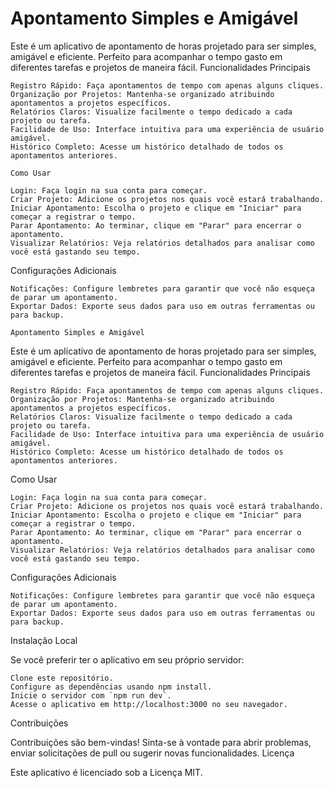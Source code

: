 # Apontamento Simples e Amigável

Este é um aplicativo de apontamento de horas projetado para ser simples, amigável e eficiente. Perfeito para acompanhar o tempo gasto em diferentes tarefas e projetos de maneira fácil.
Funcionalidades Principais

    Registro Rápido: Faça apontamentos de tempo com apenas alguns cliques.
    Organização por Projetos: Mantenha-se organizado atribuindo apontamentos a projetos específicos.
    Relatórios Claros: Visualize facilmente o tempo dedicado a cada projeto ou tarefa.
    Facilidade de Uso: Interface intuitiva para uma experiência de usuário amigável.
    Histórico Completo: Acesse um histórico detalhado de todos os apontamentos anteriores.

    Como Usar

    Login: Faça login na sua conta para começar.
    Criar Projeto: Adicione os projetos nos quais você estará trabalhando.
    Iniciar Apontamento: Escolha o projeto e clique em "Iniciar" para começar a registrar o tempo.
    Parar Apontamento: Ao terminar, clique em "Parar" para encerrar o apontamento.
    Visualizar Relatórios: Veja relatórios detalhados para analisar como você está gastando seu tempo.

Configurações Adicionais

    Notificações: Configure lembretes para garantir que você não esqueça de parar um apontamento.
    Exportar Dados: Exporte seus dados para uso em outras ferramentas ou para backup.

    Apontamento Simples e Amigável

Este é um aplicativo de apontamento de horas projetado para ser simples, amigável e eficiente. Perfeito para acompanhar o tempo gasto em diferentes tarefas e projetos de maneira fácil.
Funcionalidades Principais

    Registro Rápido: Faça apontamentos de tempo com apenas alguns cliques.
    Organização por Projetos: Mantenha-se organizado atribuindo apontamentos a projetos específicos.
    Relatórios Claros: Visualize facilmente o tempo dedicado a cada projeto ou tarefa.
    Facilidade de Uso: Interface intuitiva para uma experiência de usuário amigável.
    Histórico Completo: Acesse um histórico detalhado de todos os apontamentos anteriores.

Como Usar

    Login: Faça login na sua conta para começar.
    Criar Projeto: Adicione os projetos nos quais você estará trabalhando.
    Iniciar Apontamento: Escolha o projeto e clique em "Iniciar" para começar a registrar o tempo.
    Parar Apontamento: Ao terminar, clique em "Parar" para encerrar o apontamento.
    Visualizar Relatórios: Veja relatórios detalhados para analisar como você está gastando seu tempo.

Configurações Adicionais

    Notificações: Configure lembretes para garantir que você não esqueça de parar um apontamento.
    Exportar Dados: Exporte seus dados para uso em outras ferramentas ou para backup.

Instalação Local

Se você preferir ter o aplicativo em seu próprio servidor:

    Clone este repositório.
    Configure as dependências usando npm install.
    Inicie o servidor com `npm run dev`.
    Acesse o aplicativo em http://localhost:3000 no seu navegador.

Contribuições

Contribuições são bem-vindas! Sinta-se à vontade para abrir problemas, enviar solicitações de pull ou sugerir novas funcionalidades.
Licença

Este aplicativo é licenciado sob a Licença MIT.